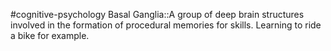 #cognitive-psychology 
Basal Ganglia::A group of deep brain structures involved in the formation of procedural memories for skills. Learning to ride a bike for example.
<!--SR:!2024-04-19,10,250-->